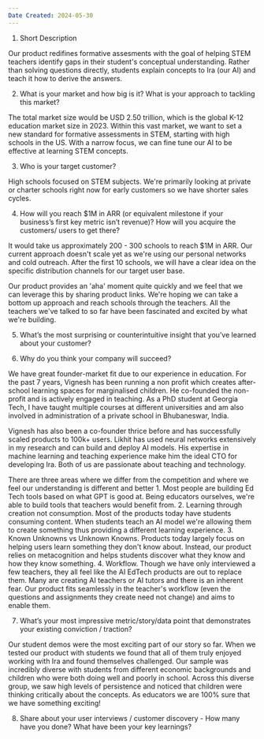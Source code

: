 ```yaml
---
Date Created: 2024-05-30
---
```

1. Short Description

Our product redifines formative assesments with the goal of helping STEM teachers identify gaps in their student's conceptual understanding. Rather than solving questions directly, students explain concepts to Ira (our AI) and teach it how to derive the answers.

2. What is your market and how big is it? What is your approach to tackling this market? 

The total market size would be USD 2.50 trillion, which is the global K-12 education market size in 2023. Within this vast market, we want to set a new standard for formative assessments in STEM, starting with high schools in the US. With a narrow focus, we can fine tune our AI to be effective at learning STEM concepts. 

3. Who is your target customer? 

High schools focused on STEM subjects. We're primarily looking at private or charter schools right now for early customers so we have shorter sales cycles. 

4. How will you reach $1M in ARR (or equivalent milestone if your business’s first key metric isn’t revenue)? How will you acquire the customers/ users to get there? 

It would take us approximately 200 - 300 schools to reach $1M in ARR. Our current approach doesn't scale yet as we're using our personal networks and cold outreach. After the first 10 schools, we will have a clear idea on the specific distribution channels for our target user base.

Our product provides an 'aha' moment quite quickly and we feel that we can leverage this by sharing product links. We're hoping we can take a bottom up approach and reach schools through the teachers. All the teachers we've talked to so far have been fascinated and excited by what we're building. 

5. What’s the most surprising or counterintuitive insight that you’ve learned about your customer? 




6. Why do you think your company will succeed?
	
We have great founder-market fit due to our experience in education. For the past 7 years, Vignesh has been running a non profit which creates after-school learning spaces for marginalised children. He co-founded the non-profit and is actively engaged in teaching. As a PhD student at Georgia Tech, I have taught multiple courses at different universities and am also involved in administration of a private school in Bhubaneswar, India. 

Vignesh has also been a co-founder thrice before and has successfully scaled products to 100k+ users. Likhit has used neural networks extensively in my research and can build and deploy AI models. His expertise in machine learning and teaching experience make him the ideal CTO for developing Ira. Both of us are passionate about teaching and technology. 

There are three areas where we differ from the competition and where we feel our understanding is different and better
	1. Most people are building Ed Tech tools based on what GPT is good at. Being educators ourselves, we're able to build tools that teachers would benefit from. 
	2. Learning through creation not consumption. Most of the products today have students consuming content. When students teach an AI model we're allowing them to create something thus providing a different learning experience. 
	3. Known Unknowns vs Unknown Knowns. Products today largely focus on helping users learn something they don't know about. Instead, our product relies on metacognition and helps students discover what they know and how they know something. 
	4. Workflow. Though we have only interviewed a few teachers, they all feel like the AI EdTech products are out to replace them. Many are creating AI teachers or AI tutors and there is an inherent fear. Our product fits seamlessly in the teacher's workflow (even the questions and assignments they create need not change) and aims to enable them.

7. What’s your most impressive metric/story/data point that demonstrates your existing conviction / traction?

Our student demos were the most exciting part of our story so far. When we tested our product with students we found that all of them truly enjoyed working with Ira and found themselves challenged. Our sample was incredibly diverse with students from different economic backgrounds and children who were both doing well and poorly in school. Across this diverse group, we saw high levels of persistence and noticed that children were thinking critically about the concepts. As educators we are 100% sure that we have something exciting!  

8. Share about your user interviews / customer discovery - How many have you done? What have been your key learnings?

